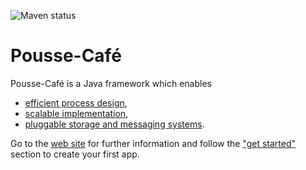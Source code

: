![Maven status](https://maven-badges.herokuapp.com/maven-central/org.pousse-cafe-framework/pousse-cafe/badge.svg)

# Pousse-Café

Pousse-Café is a Java framework which enables
- [efficient process design](https://www.pousse-cafe-framework.org/#efficient-process-design),
- [scalable implementation](https://www.pousse-cafe-framework.org/#scalable-implementation),
- [pluggable storage and messaging systems](https://www.pousse-cafe-framework.org/#pluggable-storage-messaging).

Go to the [web site](https://www.pousse-cafe-framework.org/) for further information and follow
the ["get started"](https://www.pousse-cafe-framework.org/#get-started) section to create your first app.
